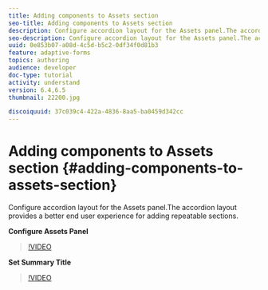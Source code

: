 ```yaml
---
title: Adding components to Assets section
seo-title: Adding components to Assets section
description: Configure accordion layout for the Assets panel.The accordion layout provides a better end user experience for adding repeatable sections.
seo-description: Configure accordion layout for the Assets panel.The accordion layout provides a better end user experience for adding repeatable sections.
uuid: 0e853b07-a08d-4c5d-b5c2-0df34f0d81b3
feature: adaptive-forms
topics: authoring
audience: developer
doc-type: tutorial
activity: understand
version: 6.4,6.5
thumbnail: 22200.jpg

discoiquuid: 37c039c4-422a-4836-8aa5-ba0459d342cc
---
```


# Adding components to Assets section {#adding-components-to-assets-section}

Configure accordion layout for the Assets panel.The accordion layout provides a better end user experience for adding repeatable sections.

**Configure Assets Panel**

>[!VIDEO](https://video.tv.adobe.com/v/22200?quality=9&learn=on)

**Set Summary Title**
>[!VIDEO](https://video.tv.adobe.com/v/28387)



